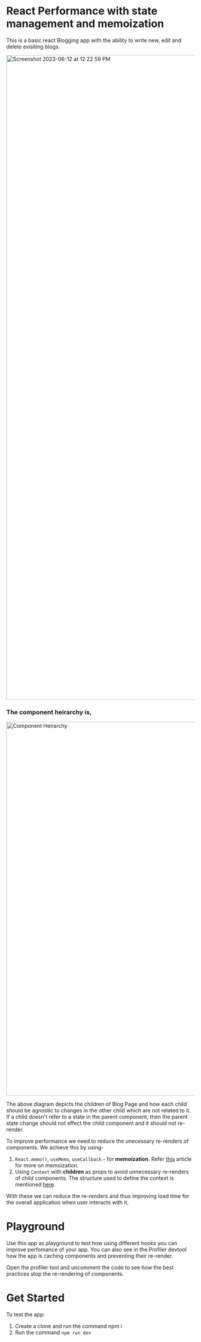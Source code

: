 # React Performance with state management and memoization

This is a basic react Blogging app with the ability to write new, edit and delete exisiting blogs.

<img width="1725" alt="Screenshot 2023-06-12 at 12 22 59 PM" src="https://github.com/Apoorva2696/react-state-management-performance/assets/23259042/8152e2a3-ad11-428d-a993-2ec33a4f3e77">



### The component heirarchy is,

<img width="1000" alt="Component Heirarchy" src="https://github.com/Apoorva2696/react-state-management-performance/assets/23259042/8e7c4f41-bd61-4762-b457-41f7541e77ed">

The above diagram depicts the children of Blog Page and how each child should be agnostic to changes in the other child which are not related to it. If a child doesn't refer to a state in the parent component, then the parent state change should not effect the child component and it should not re-render.

To improve performance we need to reduce the unecessary re-renders of components. We achieve this by using-

1. `React.memo()`, `useMemo`, `useCallback` - for <b>memoization</b>. Refer [this](https://www.freecodecamp.org/news/memoization-in-javascript-and-react/) article for more on memoization.
2.  Using `Context` with <b>children</b> as props to avoid unnecessary re-renders of child components. The structure used to define the context is mentioned [here](https://kentcdodds.com/blog/how-to-use-react-context-effectively).

With these we can reduce the re-renders and thus improving load time for the overall application when user interacts with it.

# Playground

Use this app as playground to test how using different hooks you can improve perfomance of your app. You can also see in the Profiler devtool how the app is caching components and preventing their re-render.

Open the profiler tool and uncomment the code to see how the best practices stop the re-rendering of components.


# Get Started

To test the app:

1. Create a clone and run the command npm i
2. Run the command `npm run dev`


